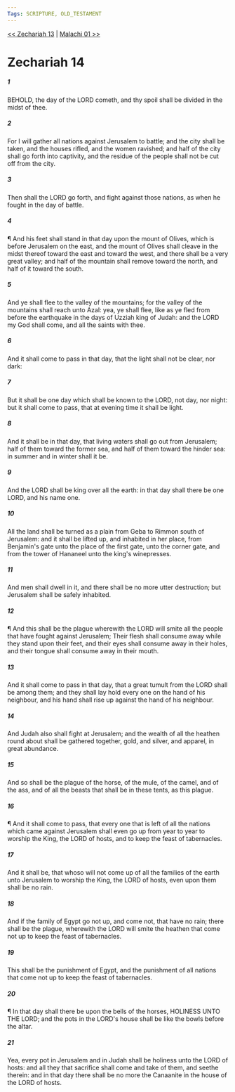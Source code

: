 ```yaml
---
Tags: SCRIPTURE, OLD_TESTAMENT
---
```


[<< Zechariah 13](OLD_TESTAMENT/38_Zechariah/Zechariah_13.md) | [Malachi 01 >>](OLD_TESTAMENT/39_Malachi/Malachi_01.md)

# Zechariah 14

##### 1

BEHOLD, the day of the LORD cometh, and thy spoil shall be divided in the midst of thee.

##### 2

For I will gather all nations against Jerusalem to battle; and the city shall be taken, and the houses rifled, and the women ravished; and half of the city shall go forth into captivity, and the residue of the people shall not be cut off from the city.

##### 3

Then shall the LORD go forth, and fight against those nations, as when he fought in the day of battle.

##### 4

¶ And his feet shall stand in that day upon the mount of Olives, which is before Jerusalem on the east, and the mount of Olives shall cleave in the midst thereof toward the east and toward the west, and there shall be a very great valley; and half of the mountain shall remove toward the north, and half of it toward the south.

##### 5

And ye shall flee to the valley of the mountains; for the valley of the mountains shall reach unto Azal: yea, ye shall flee, like as ye fled from before the earthquake in the days of Uzziah king of Judah: and the LORD my God shall come, and all the saints with thee.

##### 6

And it shall come to pass in that day, that the light shall not be clear, nor dark:

##### 7

But it shall be one day which shall be known to the LORD, not day, nor night: but it shall come to pass, that at evening time it shall be light.

##### 8

And it shall be in that day, that living waters shall go out from Jerusalem; half of them toward the former sea, and half of them toward the hinder sea: in summer and in winter shall it be.

##### 9

And the LORD shall be king over all the earth: in that day shall there be one LORD, and his name one.

##### 10

All the land shall be turned as a plain from Geba to Rimmon south of Jerusalem: and it shall be lifted up, and inhabited in her place, from Benjamin's gate unto the place of the first gate, unto the corner gate, and from the tower of Hananeel unto the king's winepresses.

##### 11

And men shall dwell in it, and there shall be no more utter destruction; but Jerusalem shall be safely inhabited.

##### 12

¶ And this shall be the plague wherewith the LORD will smite all the people that have fought against Jerusalem; Their flesh shall consume away while they stand upon their feet, and their eyes shall consume away in their holes, and their tongue shall consume away in their mouth.

##### 13

And it shall come to pass in that day, that a great tumult from the LORD shall be among them; and they shall lay hold every one on the hand of his neighbour, and his hand shall rise up against the hand of his neighbour.

##### 14

And Judah also shall fight at Jerusalem; and the wealth of all the heathen round about shall be gathered together, gold, and silver, and apparel, in great abundance.

##### 15

And so shall be the plague of the horse, of the mule, of the camel, and of the ass, and of all the beasts that shall be in these tents, as this plague.

##### 16

¶ And it shall come to pass, that every one that is left of all the nations which came against Jerusalem shall even go up from year to year to worship the King, the LORD of hosts, and to keep the feast of tabernacles.

##### 17

And it shall be, that whoso will not come up of all the families of the earth unto Jerusalem to worship the King, the LORD of hosts, even upon them shall be no rain.

##### 18

And if the family of Egypt go not up, and come not, that have no rain; there shall be the plague, wherewith the LORD will smite the heathen that come not up to keep the feast of tabernacles.

##### 19

This shall be the punishment of Egypt, and the punishment of all nations that come not up to keep the feast of tabernacles.

##### 20

¶ In that day shall there be upon the bells of the horses, HOLINESS UNTO THE LORD; and the pots in the LORD's house shall be like the bowls before the altar.

##### 21

Yea, every pot in Jerusalem and in Judah shall be holiness unto the LORD of hosts: and all they that sacrifice shall come and take of them, and seethe therein: and in that day there shall be no more the Canaanite in the house of the LORD of hosts.
